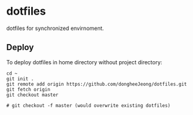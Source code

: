 # dotfiles
dotfiles for synchronized envirnoment.

## Deploy
To deploy dotfiles in home directory without project directory:
```
cd ~
git init .
git remote add origin https://github.com/dongheeJeong/dotfiles.git
git fetch origin
git checkout master

# git checkout -f master (would overwrite existing dotfiles)
```
